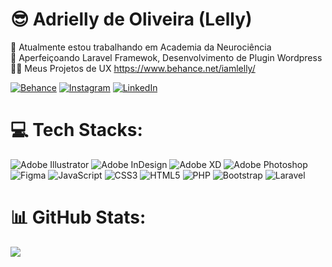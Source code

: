 # 😎 Adrielly de Oliveira (Lelly)
🧠 Atualmente estou trabalhando em Academia da Neurociência<br>🌱 Aperfeiçoando Laravel Framewok, Desenvolvimento de Plugin Wordpress<br>👨‍💻 Meus Projetos de UX https://www.behance.net/iamlelly/

[![Behance](https://img.shields.io/badge/Behance-1769ff?logo=behance&logoColor=white)](https://behance.net/lellyoliver) [![Instagram](https://img.shields.io/badge/Instagram-%23E4405F.svg?logo=Instagram&logoColor=white)](https://instagram.com/iamlelly) [![LinkedIn](https://img.shields.io/badge/LinkedIn-%230077B5.svg?logo=linkedin&logoColor=white)](https://linkedin.com/in/lellyoliver) 

# 💻 Tech Stacks:
![Adobe Illustrator](https://img.shields.io/badge/adobeillustrator-%23FF9A00.svg?style=for-the-badge&logo=adobeillustrator&logoColor=white) ![Adobe InDesign](https://img.shields.io/badge/Adobe%20InDesign-49021F?style=for-the-badge&logo=adobeindesign&logoColor=white) ![Adobe XD](https://img.shields.io/badge/Adobe%20XD-470137?style=for-the-badge&logo=Adobe%20XD&logoColor=#FF61F6) ![Adobe Photoshop](https://img.shields.io/badge/adobephotoshop-%2331A8FF.svg?style=for-the-badge&logo=adobephotoshop&logoColor=white) 	![Figma](https://img.shields.io/badge/figma-%23F24E1E.svg?style=for-the-badge&logo=figma&logoColor=white) ![JavaScript](https://img.shields.io/badge/javascript-%23323330.svg?style=for-the-badge&logo=javascript&logoColor=%23F7DF1E) ![CSS3](https://img.shields.io/badge/css3-%231572B6.svg?style=for-the-badge&logo=css3&logoColor=white) ![HTML5](https://img.shields.io/badge/html5-%23E34F26.svg?style=for-the-badge&logo=html5&logoColor=white) ![PHP](https://img.shields.io/badge/php-%23777BB4.svg?style=for-the-badge&logo=php&logoColor=white) ![Bootstrap](https://img.shields.io/badge/bootstrap-%23563D7C.svg?style=for-the-badge&logo=bootstrap&logoColor=white) ![Laravel](https://img.shields.io/badge/laravel-%23FF2D20.svg?style=for-the-badge&logo=laravel&logoColor=white)
# 📊 GitHub Stats:
![](https://github-readme-stats.vercel.app/api/top-langs/?username=lellyoliver&theme=radical&hide_border=false&include_all_commits=true&count_private=true&layout=compact)
